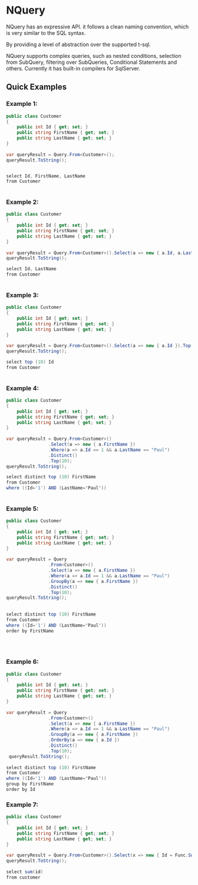 # NQuery

NQuery has an expressive API. it follows a clean naming convention, which is very similar to the SQL syntax.

By providing a level of abstraction over the supported t-sql.

NQuery supports complex queries, such as nested conditions, selection from SubQuery, filtering over SubQueries, Conditional Statements and others. Currently it has built-in compilers for SqlServer.


## Quick Examples
### Example 1:

```cs
public class Customer
{
    public int Id { get; set; }
    public string FirstName { get; set; }
    public string LastName { get; set; }
}
    
var queryResult = Query.From<Customer>();
queryResult.ToString();


select Id, FirstName, LastName
from Customer
 
```
### Example 2:

```cs
public class Customer
{
    public int Id { get; set; }
    public string FirstName { get; set; }
    public string LastName { get; set; }
}
    
var queryResult = Query.From<Customer>().Select(a => new { a.Id, a.LastName });
queryResult.ToString();

select Id, LastName
from Customer
 
```

### Example 3:

```cs
public class Customer
{
    public int Id { get; set; }
    public string FirstName { get; set; }
    public string LastName { get; set; }
}
    
var queryResult = Query.From<Customer>().Select(a => new { a.Id }).Top(10);
queryResult.ToString();

select top (10) Id
from Customer
 
```

### Example 4:

```cs
public class Customer
{
    public int Id { get; set; }
    public string FirstName { get; set; }
    public string LastName { get; set; }
}
    
var queryResult = Query.From<Customer>()
                .Select(a => new { a.FirstName })
                .Where(a => a.Id == 1 && a.LastName == "Paul")
                .Distinct()
                .Top(10);
queryResult.ToString();

select distinct top (10) FirstName
from Customer
where ((Id='1') AND (LastName='Paul'))
 
```
  
### Example 5:

```cs
public class Customer
{
    public int Id { get; set; }
    public string FirstName { get; set; }
    public string LastName { get; set; }
}
    
var queryResult = Query
                .From<Customer>()
                .Select(a => new { a.FirstName })
                .Where(a => a.Id == 1 && a.LastName == "Paul")
                .GroupBy(a => new { a.FirstName })
                .Distinct()
                .Top(10);
queryResult.ToString();
                
                
select distinct top (10) FirstName
from Customer
where ((Id='1') AND (LastName='Paul'))
order by FirstName


 
```
### Example 6:

```cs
public class Customer
{
    public int Id { get; set; }
    public string FirstName { get; set; }
    public string LastName { get; set; }
}
    
var queryResult = Query
                .From<Customer>()
                .Select(a => new { a.FirstName })
                .Where(a => a.Id == 1 && a.LastName == "Paul")
                .GroupBy(a => new { a.FirstName })
                .OrderBy(a => new { a.Id })
                .Distinct()
                .Top(10);
 queryResult.ToString();               
                
select distinct top (10) FirstName
from Customer
where ((Id='1') AND (LastName='Paul'))
group by FirstName
order by Id


```

### Example 7:

```cs
public class Customer
{
    public int Id { get; set; }
    public string FirstName { get; set; }
    public string LastName { get; set; }
}
    
var queryResult = Query.From<Customer>().Select(x => new { Id = Func.Sum(x.Id) });
queryResult.ToString();                
                
select sum(id)
from customer

```
